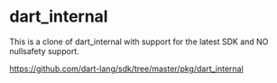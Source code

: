 # dart_internal

This is a clone of dart_internal with support for the latest SDK and NO nullsafety support.

https://github.com/dart-lang/sdk/tree/master/pkg/dart_internal
